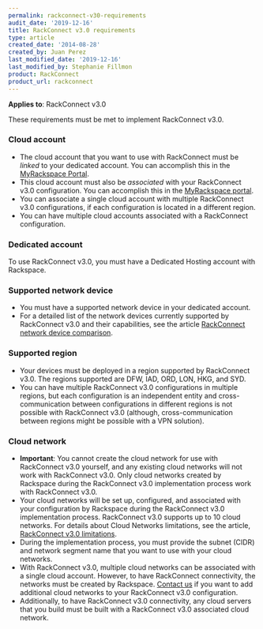 ```yaml
---
permalink: rackconnect-v30-requirements
audit_date: '2019-12-16'
title: RackConnect v3.0 requirements
type: article
created_date: '2014-08-28'
created_by: Juan Perez
last_modified_date: '2019-12-16'
last_modified_by: Stephanie Fillmon
product: RackConnect
product_url: rackconnect
---
```


**Applies to**: RackConnect v3.0

These requirements must be met to implement RackConnect v3.0.

### Cloud account

-   The cloud account that you want to use with RackConnect must
    be *linked* to your dedicated account. You can accomplish this in
    the [MyRackspace Portal](https://login.rackspace.com/).
-   This cloud account must also be *associated* with your RackConnect
    v3.0 configuration. You can accomplish this in the [MyRackspace
    portal](https://login.rackspace.com/).
-   You can associate a single cloud account with multiple RackConnect
    v3.0 configurations, if each configuration is located in a
    different region.
-   You can have multiple cloud accounts associated with a
    RackConnect configuration.

### Dedicated account

To use RackConnect v3.0, you must have a Dedicated Hosting account with Rackspace.

### Supported network device

-   You must have a supported network device in your dedicated account.
-   For a detailed list of the network devices currently supported by
    RackConnect v3.0 and their capabilities, see the article
    [RackConnect network device
    comparison](/support/how-to/rackconnect-network-device-comparison).

### Supported region

-   Your devices must be deployed in a region supported by
    RackConnect v3.0. The regions supported are
    DFW, IAD, ORD, LON, HKG, and SYD.
-   You can have multiple RackConnect v3.0 configurations in multiple
    regions, but each configuration is an independent entity and
    cross-communication between configurations in different regions is
    not possible with RackConnect v3.0 (although, cross-communication
    between regions might be possible with a VPN solution).

### Cloud network

-   **Important**: You cannot create the cloud network for use with
    RackConnect v3.0 yourself, and any existing cloud networks will not
    work with RackConnect v3.0.  Only cloud networks created by
    Rackspace during the RackConnect v3.0 implementation process work
    with RackConnect v3.0.
-   Your cloud networks will be set up, configured, and associated with
    your configuration by Rackspace during the RackConnect v3.0
    implementation process. RackConnect v3.0 supports up to 10
    cloud networks. For details about Cloud Networks limitations, see
    the article, [RackConnect v3.0
    limitations](/support/how-to/rackconnect-v30-limitations).
-   During the implementation process, you must provide the
    subnet (CIDR) and network segment name that you want to use with
    your cloud networks.
-   With RackConnect v3.0,  multiple cloud networks can be associated
    with a single cloud account. However, to have RackConnect
    connectivity, the networks must be created by Rackspace. [Contact us](/support/how-to/support) if
    you want to add additional cloud networks to your RackConnect
    v3.0 configuration.
-   Additionally, to have RackConnect v3.0 connectivity, any cloud
    servers that you build must be built with a RackConnect v3.0
    associated cloud network.
